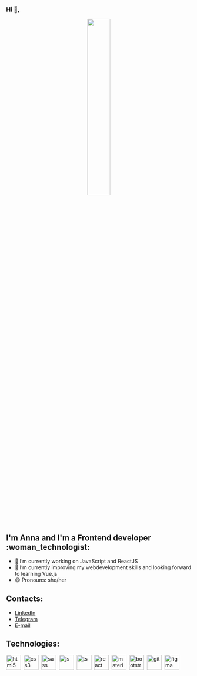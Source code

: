### Hi 👋,

<div align="center">
  <img src="https://media.giphy.com/media/2tSodgDfwCjIMCBY8h/giphy.gif" width="35%"/>
</div>

<h2>I'm Anna and I'm a Frontend developer :woman_technologist:</h2>


- 🔭 I’m currently working on JavaScript and ReactJS
- 🌱 I’m currently improving my webdevelopment skills and looking forward to learning Vue.js
- 😄 Pronouns: she/her

## Contacts:

- <a href="https://www.linkedin.com/in/anna-eliava-20437b257?lipi=urn%3Ali%3Apage%3Ad_flagship3_profile_view_base_contact_details%3BNSb31ZbsRqK0475vCaNP%2BQ%3D%3D" target="blank">LinkedIn</a>
- <a href="https://t.me/annaeliava" target="blank">Telegram</a>
- <a href="mailto:annaeliavad@gmail.com" target="blank">E-mail</a>

## Technologies:

<div>
    <img title='html5' alt='html5' width="40" height="40" src="https://cdn.jsdelivr.net/gh/devicons/devicon/icons/html5/html5-original.svg" />&nbsp;
    <img title='css3' alt='css3' width="40" height="40" src="https://cdn.jsdelivr.net/gh/devicons/devicon/icons/css3/css3-plain.svg" />&nbsp;
    <img title='sass' alt='sass' width="40" height="40" src="https://cdn.jsdelivr.net/gh/devicons/devicon/icons/sass/sass-original.svg"" />&nbsp;
    <img title='js' alt='js' width="40" height="40" src="https://cdn.jsdelivr.net/gh/devicons/devicon/icons/javascript/javascript-plain.svg" />&nbsp;
    <img title='ts' alt='ts' width="40" height="40" src="https://cdn.jsdelivr.net/gh/devicons/devicon/icons/typescript/typescript-original.svg" />&nbsp;
    <img title='react' alt='react' width="40" height="40" src="https://cdn.jsdelivr.net/gh/devicons/devicon/icons/react/react-original.svg" />&nbsp;
    <img title='material' alt='material' width="40" height="40" src="https://cdn.jsdelivr.net/gh/devicons/devicon/icons/materialui/materialui-plain.svg" />&nbsp;
    <img title='bootstrap' alt='bootstrap' width="40" height="40" src="https://cdn.jsdelivr.net/gh/devicons/devicon/icons/bootstrap/bootstrap-plain.svg" />&nbsp;
    <img title='git' alt='git' width="40" height="40" src="https://cdn.jsdelivr.net/gh/devicons/devicon/icons/git/git-plain.svg" />&nbsp;
    <img title='figma' alt='figma' width="40" height="40" src="https://cdn.jsdelivr.net/gh/devicons/devicon/icons/figma/figma-original.svg" />
</div>

